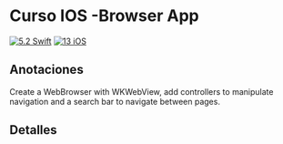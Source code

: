 # Curso IOS -Browser App

[![5.2 Swift](https://img.shields.io/badge/Swift-5.2-green.svg)](https://github.com/Naereen/badges)
[![13 iOS](https://img.shields.io/badge/iOS-13x+-blue.svg)](https://github.com/Naereen/badges)

## Anotaciones
Create a WebBrowser with WKWebView, add controllers to manipulate navigation and a search bar to navigate between pages.

## Detalles
